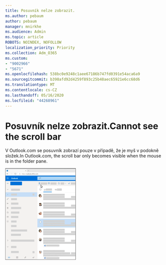 ```yaml
---
title: Posuvník nelze zobrazit.
ms.author: pebaum
author: pebaum
manager: mnirkhe
ms.audience: Admin
ms.topic: article
ROBOTS: NOINDEX, NOFOLLOW
localization_priority: Priority
ms.collection: Adm_O365
ms.custom:
- "9002966"
- "5671"
ms.openlocfilehash: 538bc0e9248c1aee67186b747fd0391e54aca6a9
ms.sourcegitcommit: b398afd92d4259f893c25b48aec65921e6cc68d6
ms.translationtype: MT
ms.contentlocale: cs-CZ
ms.lasthandoff: 05/16/2020
ms.locfileid: "44268961"
---
```

# <a name="cannot-see-the-scroll-bar"></a><span data-ttu-id="2ad09-102">Posuvník nelze zobrazit.</span><span class="sxs-lookup"><span data-stu-id="2ad09-102">Cannot see the scroll bar</span></span>

<span data-ttu-id="2ad09-103">V Outlook.com se posuvník zobrazí pouze v případě, že je myš v podokně složek.</span><span class="sxs-lookup"><span data-stu-id="2ad09-103">In Outlook.com, the scroll bar only becomes visible when the mouse is in the folder pane.</span></span>

![Posuvník doručené pošty na přejetí myší](media/16353_mouse_over_inbox_scrollbar-225x292.gif)
